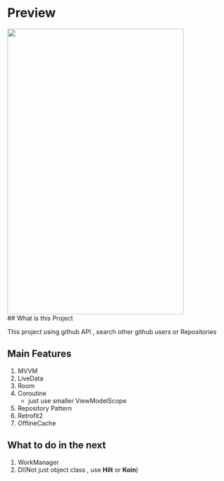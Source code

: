 # Preview

<div>
<img src="https://github.com/SSong-develop/SampleGithubSearch/blob/SSong-develop/%EC%98%A4%ED%94%84%EB%9D%BC%EC%9D%B8-%EC%BA%90%EC%8B%B1.gif" width = "400" height="650"/>
</div>
## What is this Project

This project using github API , search other github users or Repositories 

## Main Features

1. MVVM
2. LiveData
3. Room
4. Coroutine
   - just use smaller ViewModelScope 
5. Repository Pattern
6. Retrofit2
7. OfflineCache 

## What to do in the next

1. WorkManager
2. DI(Not just object class , use **Hilt** or **Koin**)